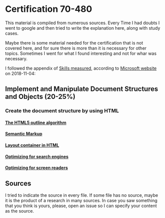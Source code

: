 # Certification 70-480

This material is compiled from numerous sources. Every Time I had doubts I went to google and then tried to write the explanation here, along with study cases.

Maybe there is some material needed for the certification that is not covered here, and for sure there is more than it is necessary for other topics. Sometimes I went for what I found interesting and not for whar was necessary.

I followed the appendix of [Skills measured](support-material/skills-measured.md), according to [Microsoft website](https://www.microsoft.com/en-us/learning/exam-70-480.aspx) on 2018-11-04:

## Implement and Manipulate Document Structures and Objects **(20-25%)**

### Create the document structure by using HTML

#### [The HTML5 outline algorithm](html5/outline-algorithm.md)

#### [Semantic Markup](html5/semantic-markup.md)

#### [Layout container in HTML](html5/layout-container.md)

#### [Optimizing for search engines](html5/search-engines.md)

#### [Optimizing for screen readers](html5/screen-readers.md)

## Sources

I tried to indicate the source in every file. If some file has no source, maybe it is the product of a research in many sources. In case you saw something that you think is yours, please, open an issue so I can specify your content as the source.